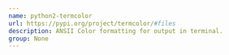 ```yaml
---
name: python2-termcolor
url: https://pypi.org/project/termcolor/#files
description: ANSII Color formatting for output in terminal.
group: None
---
```

